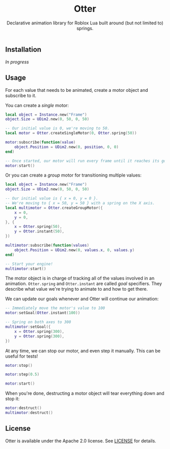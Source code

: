 <h1 align="center">Otter</h1>
<div align="center">
<!-- Coming soon!
	<a href="https://travis-ci.org/Roblox/otter">
		<img src="https://api.travis-ci.org/Roblox/otter.svg?branch=master" alt="Travis-CI Build Status" />
	</a>
	<a href="https://coveralls.io/github/Roblox/otter?branch=master">
		<img src="https://coveralls.io/repos/github/Roblox/otter/badge.svg?branch=master" alt="Coveralls Coverage" />
	</a>
	<a href="https://roblox.github.io/otter">
		<img src="https://img.shields.io/badge/docs-website-green.svg" alt="Documentation" />
	</a>
-->
</div>

<div align="center">
	Declarative animation library for Roblox Lua built around (but not limited to) springs.
</div>

<div>&nbsp;</div>

## Installation
*In progress*

## Usage
For each value that needs to be animated, create a motor object and subscribe to it.

You can create a *single* motor:

```lua
local object = Instance.new("Frame")
object.Size = UDim2.new(0, 50, 0, 50)

-- Our initial value is 0, we're moving to 50.
local motor = Otter.createSingleMotor(0, Otter.spring(50))

motor:subscribe(function(value)
	object.Position = UDim2.new(0, position, 0, 0)
end)

-- Once started, our motor will run every frame until it reaches its goal.
motor:start()
```

Or you can create a *group* motor for transitioning multiple values:

```lua
local object = Instance.new("Frame")
object.Size = UDim2.new(0, 50, 0, 50)

-- Our initial value is { x = 0, y = 0 }.
-- We're moving to { x = 50, y = 50 } with a spring on the X axis.
local multimotor = Otter.createGroupMotor({
	x = 0,
	y = 0,
}, {
	x = Otter.spring(50),
	y = Otter.instant(50),
})

multimotor:subscribe(function(values)
	object.Position = UDim2.new(0, values.x, 0, values.y)
end)

-- Start your engine!
multimotor:start()
```

The motor object is in charge of tracking all of the values involved in an animation. `Otter.spring` and `Otter.instant` are called *goal* specifiers. They describe what value we're trying to animate to and how to get there.

We can update our goals whenever and Otter will continue our animation:

```lua
-- Immediately move the motor's value to 100
motor:setGoal(Otter.instant(100))

-- Spring on both axes to 300
multimotor:setGoal({
	x = Otter.spring(300),
	y = Otter.spring(300),
})
```

At any time, we can stop our motor, and even step it manually. This can be useful for tests!

```lua
motor:stop()

motor:step(0.5)

motor:start()
```

When you're done, destructing a motor object will tear everything down and stop it:

```lua
motor:destruct()
multimotor:destruct()
```

## License
Otter is available under the Apache 2.0 license. See [LICENSE](LICENSE) for details.